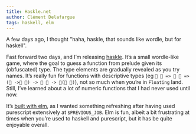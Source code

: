 ```yaml
---
title: Haskle.net
author: Clément Delafargue
tags: haskell, elm
---
```


A few days ago, I thought "haha, haskle, that sounds like wordle, but for haskell".

Fast forward two days, and I’m releasing [haskle](https://haskle.net). It’s a small
wordle-like game, where the goal to guess a function from prelude given its (obfuscated)
type. The type elements are gradually revealed as you try names. It’s really fun for
functions with descriptive types (eg `🤷 🤷 => 🤷 🤷 => (🤷 ->🤷 🤷) -> 🤷 🤷 -> 🤷(🤷 🤷)`),
not so much when you’re in `Floating` land. Still, I’ve learned about a lot of numeric
functions that I had never used until now.

It’s [built with elm](https://github.com/divarvel/haskle/blob/main/src/Main.elm), as I
wanted something refreshing after having used purescript extensively at `$PREVIOUS_JOB`.
Elm is fun, albeit a bit frustrating at times when you’re used to haskell and purescript,
but it has be quite enjoyable overall.
